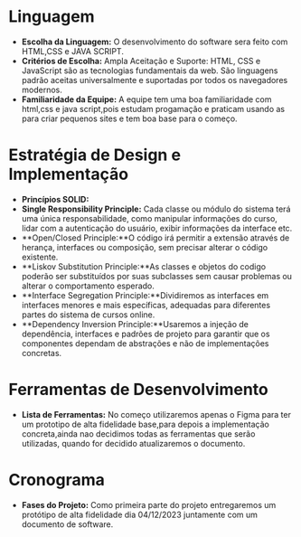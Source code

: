 # Linguagem
- **Escolha da Linguagem:** O desenvolvimento do software sera feito com HTML,CSS e JAVA SCRIPT.
- **Critérios de Escolha:** Ampla Aceitação e Suporte: HTML, CSS e JavaScript são as tecnologias fundamentais da web. São linguagens padrão aceitas universalmente e suportadas por todos os navegadores modernos.
- **Familiaridade da Equipe:** A equipe tem uma boa familiaridade com html,css e java script,pois estudam progamação e
praticam usando as para criar pequenos sites e tem boa base para o começo.

# Estratégia de Design e Implementação
- **Princípios SOLID:**     
- **Single Responsibility Principle:** Cada classe ou módulo do sistema terá uma única responsabilidade, como manipular informações do curso, lidar com a autenticação do usuário, exibir informações da interface etc.
- **Open/Closed Principle:**O código irá permitir a extensão através de herança, interfaces ou composição, sem precisar alterar o código existente.
- **Liskov Substitution Principle:**As classes e objetos do codigo poderão ser substituídos por suas subclasses sem causar problemas ou alterar o comportamento esperado.
- **Interface Segregation Principle:**Dividiremos as interfaces em interfaces menores e mais específicas, adequadas para diferentes partes do sistema de cursos online.
- **Dependency Inversion Principle:**Usaremos a injeção de dependência, interfaces e padrões de projeto para garantir que os componentes dependam de abstrações e não de implementações concretas.

# Ferramentas de Desenvolvimento
- **Lista de Ferramentas:** No começo utilizaremos apenas o Figma para ter um prototipo de alta fidelidade base,para depois a implementação concreta,ainda nao decidimos todas as ferramentas que serão utilizadas, quando for decidido atualizaremos o documento.

# Cronograma
- **Fases do Projeto:**
Como primeira parte do projeto entregaremos um protótipo de alta fidelidade dia 04/12/2023 juntamente com um documento de software. 
